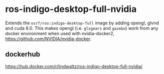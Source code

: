 # ros-indigo-desktop-full-nvidia

Extends the `osrf/ros:indigo-desktop-full` image by adding opengl, glvnd and cuda 8.0. This makes opengl (i.e. `glxgears` and `gazebo`) work from any docker environment when used with nvidia-docker2, https://github.com/NVIDIA/nvidia-docker.

## dockerhub

https://hub.docker.com/r/lindwaltz/ros-indigo-desktop-full-nvidia/




